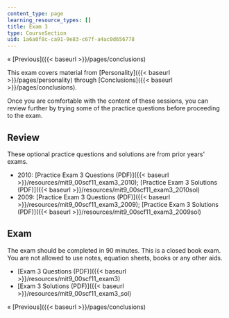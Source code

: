 ```yaml
---
content_type: page
learning_resource_types: []
title: Exam 3
type: CourseSection
uid: 1a6a0f8c-ca91-9e83-c67f-a4ac0d656778
---
```


« [Previous]({{< baseurl >}}/pages/conclusions)

This exam covers material from [Personality]({{< baseurl >}}/pages/personality) through [Conclusions]({{< baseurl >}}/pages/conclusions).

Once you are comfortable with the content of these sessions, you can review further by trying some of the practice questions before proceeding to the exam.

Review
------

These optional practice questions and solutions are from prior years' exams.

*   2010: [Practice Exam 3 Questions (PDF)]({{< baseurl >}}/resources/mit9_00scf11_exam3_2010); [Practice Exam 3 Solutions (PDF)]({{< baseurl >}}/resources/mit9_00scf11_exam3_2010sol)
*   2009: [Practice Exam 3 Questions (PDF)]({{< baseurl >}}/resources/mit9_00scf11_exam3_2009); [Practice Exam 3 Solutions (PDF)]({{< baseurl >}}/resources/mit9_00scf11_exam3_2009sol)

Exam
----

The exam should be completed in 90 minutes. This is a closed book exam. You are not allowed to use notes, equation sheets, books or any other aids.

*   [Exam 3 Questions (PDF)]({{< baseurl >}}/resources/mit9_00scf11_exam3)
*   [Exam 3 Solutions (PDF)]({{< baseurl >}}/resources/mit9_00scf11_exam3_sol)

« [Previous]({{< baseurl >}}/pages/conclusions)
